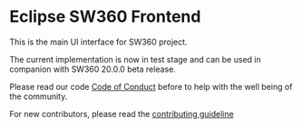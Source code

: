 # Eclipse SW360 Frontend

This is the main UI interface for SW360 project.

The current implementation is now in test stage and can be used in companion with SW360 20.0.0 beta release.

Please read our code [Code of Conduct](./CODE_OF_CONDUCT.md) before to help with the well being of the community.

For new contributors, please read the [contributing guideline](./CONTRIBUTING.md)
